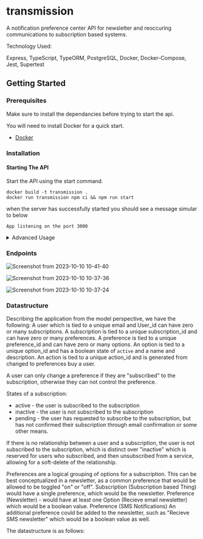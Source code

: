 # transmission

A notification preference center API for newsletter and reoccuring communications to subscription based systems.


Technology Used:

Express, TypeScript, TypeORM, PostgreSQL, Docker, Docker-Compose, Jest, Supertest

## Getting Started

### Prerequisites

Make sure to install the dependancies before trying to start the api. 

You will need to install Docker for a quick start.

- [Docker](https://docs.docker.com/get-docker/)

### Installation

#### Starting The API

Start the API using the start command. 

```
docker build -t transmission . 
docker run transmission npm ci && npm run start
```

when the server has successfully started you should see a message simular to below

```
App listening on the port 3000
```

<details>
  <summary>Advanced Usage</summary>

<h3>Setting Custom Port</h3>

<p>You can supply a different port by setting the Environment Variable `PORT` to your desired port.</p>

<h3>Production Build</h3>

<p>In production you will use a target distrobution build that will not include the devdependancies</p>

```bash
npm run build
npm run serve
```

</details>

### Endpoints 

![Screenshot from 2023-10-10 10-41-40](https://github.com/Crucible-Standard/transmission/assets/127320/89317bd9-a71a-41cb-b45c-3c4d742a82df)

![Screenshot from 2023-10-10 10-37-36](https://github.com/Crucible-Standard/transmission/assets/127320/6b98e51d-48ee-46f7-8a7b-b52954f035ca)

![Screenshot from 2023-10-10 10-37-24](https://github.com/Crucible-Standard/transmission/assets/127320/00d14c94-5e77-4a4f-b632-8ff2cb547cd5)

### Datastructure


Describing the application from the model perspective, we have the following:
A user which is tied to a unique email and User_id can have zero or many subscriptions.
A subscription is tied to a unique subscription_id and can have zero or many preferences.
A preference is tied to a unique preference_id and can have zero or many options.
An option is tied to a unique option_id and has a boolean state of `active` and a name and description.
An action is tied to a unique action_id and is generated from changed to preferences buy a user.

A user can only change a preference if they are "subscribed" to the subscription, otherwise they can not control the preference.

States of a subscription:
- active - the user is subscribed to the subscription
- inactive - the user is not subscribed to the subscription
- pending - the user has requested to subscribe to the subscription, but has not confirmed their subscription through email confirmation or some other means.

If there is no relationship between a user and a subscription, the user is not subscribed to the subscription, which is distinct over "inactive" which is reserved for users who subscribed, and then unsubscribed from a service, allowing for a soft-delete of the relationship.


Preferences are a logical grouping of options for a subscription. This can be best conceptualized in a newsletter, as a common preference that would be allowed to be toggled "on" or "off". 
Subscription (Subscription based Thing) would have a single preference, which would be the newsletter.
Preference (Newsletter) - would have at least one Option (Recieve email newsletter) which would be a boolean value.
Preference (SMS Notifications) An additional preference could be added to the newsletter, such as "Recieve SMS newsletter" which would be a boolean value as well.




The datastructure is as follows:



